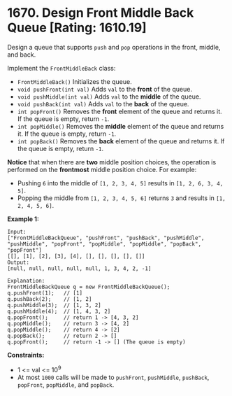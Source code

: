 # 1670. Design Front Middle Back Queue [Rating: 1610.19]

Design a queue that supports `push` and `pop` operations in the front, middle, and back.

Implement the `FrontMiddleBack` class:

- `FrontMiddleBack()` Initializes the queue.
- `void pushFront(int val)` Adds `val` to the **front** of the queue.
- `void pushMiddle(int val)` Adds `val` to the **middle** of the queue.
- `void pushBack(int val)` Adds `val` to the **back** of the queue.
- `int popFront()` Removes the **front** element of the queue and returns it. If the queue is empty, return `-1`.
- `int popMiddle()` Removes the **middle** element of the queue and returns it. If the queue is empty, return `-1`.
- `int popBack()` Removes the **back** element of the queue and returns it. If the queue is empty, return `-1`.

**Notice** that when there are **two** middle position choices, the operation is performed on the **frontmost** middle position choice. For example:

- Pushing `6` into the middle of `[1, 2, 3, 4, 5]` results in `[1, 2, 6, 3, 4, 5]`.
- Popping the middle from `[1, 2, 3, 4, 5, 6]` returns `3` and results in `[1, 2, 4, 5, 6]`.

 

**Example 1:**

```
Input:
["FrontMiddleBackQueue", "pushFront", "pushBack", "pushMiddle", "pushMiddle", "popFront", "popMiddle", "popMiddle", "popBack", "popFront"]
[[], [1], [2], [3], [4], [], [], [], [], []]
Output:
[null, null, null, null, null, 1, 3, 4, 2, -1]

Explanation:
FrontMiddleBackQueue q = new FrontMiddleBackQueue();
q.pushFront(1);   // [1]
q.pushBack(2);    // [1, 2]
q.pushMiddle(3);  // [1, 3, 2]
q.pushMiddle(4);  // [1, 4, 3, 2]
q.popFront();     // return 1 -> [4, 3, 2]
q.popMiddle();    // return 3 -> [4, 2]
q.popMiddle();    // return 4 -> [2]
q.popBack();      // return 2 -> []
q.popFront();     // return -1 -> [] (The queue is empty)
```

 

**Constraints:**

- 1 <= val <= 10<sup>9</sup>
- At most `1000` calls will be made to `pushFront`, `pushMiddle`, `pushBack`, `popFront`, `popMiddle`, and `popBack`.